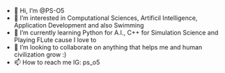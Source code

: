 - 👋 Hi, I’m @PS-O5
- 👀 I’m interested in Computational Sciences, Artificil Intelligence, Application Development and also Swimming
- 🌱 I’m currently learning Python for A.I., C++ for Simulation Science and Playing FLute cause I love to
- 💞️ I’m looking to collaborate on anything that helps me and human civilization grow :)
- 📫 How to reach me IG: ps_o5

<!---
PS-O5/PS-O5 is a ✨ special ✨ repository because its `README.md` (this file) appears on your GitHub profile.
You can click the Preview link to take a look at your changes.
--->
